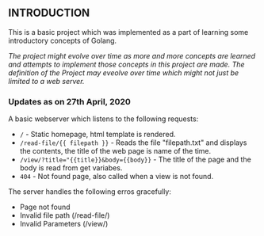 ## INTRODUCTION

This is a basic project which was implemented as a part of learning some introductory concepts of Golang.

*The project might evolve over time as more and more concepts are learned and attempts to implement those concepts in this project are made. The definition of the Project may eveolve over time which might not just be limited to a web server.*

### Updates as on 27th April, 2020

A basic webserver which listens to the following requests:
- `/` - Static homepage, html template is rendered.
- `/read-file/{{ filepath }}` - Reads the file "filepath.txt" and displays the contents, the title of the web page is name of the time.
- `/view/?title="{{title}}&body={{body}}` - The title of the page and the body is read from get variabes.
- `404` - Not found page, also called when a view is not found.

The server handles the following erros gracefully:
- Page not found
- Invalid file path (/read-file/)
- Invalid Parameters (/view/)
